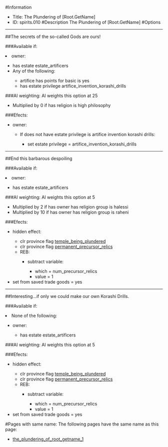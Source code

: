 #Information
 - Title: The Plundering of [Root.GetName]
 - ID: spirits.010
#Description
The Plundering of [Root.GetName]
#Options

___
##The secrets of the so-called Gods are ours!

###Available if:
<li>owner:</li><ul><li>has estate estate_artificers</li><li>Any of the following:</li><ul><li>artifice has points for basic is yes</li><li>has estate privilege artifice_invention_korashi_drills</li></ul></ul>

###AI weighting:
AI weights this option at 25
 - Multiplied by 0 if has religion is high philosophy


###Efects:<ul><li>owner:</li><ul><li>If does not have estate privilege is artifice invention korashi drills:</li><ul><li>set estate privilege = artifice_invention_korashi_drills</li></ul></ul></ul>

___
##End this barbarous despoiling

###Available if:
<li>owner:</li><ul><li>has estate estate_artificers</li></ul>

###AI weighting:
AI weights this option at 5
 - Multiplied by 2 if has owner has religion group is halessi
 - Multiplied by 10 if has owner has religion group is raheni


###Efects:<ul><li>hidden effect:</li><ul><li>clr province flag [temple_being_plundered](../flags/temple_being_plundered.md)</li><li>clr province flag [permanent_precursor_relics](../flags/permanent_precursor_relics.md)</li><li>REB:</li><ul><li>subtract variable:</li><ul><li>which = num_precursor_relics</li><li>value = 1</li></ul></ul></ul><li>set from saved trade goods = yes</li></ul>

___
##Interesting...if only we could make our own Korashi Drills.

###Available if:
<li>None of the following:</li><ul><li>owner:</li><ul><li>has estate estate_artificers</li></ul></ul>

###AI weighting:
AI weights this option at 5


###Efects:<ul><li>hidden effect:</li><ul><li>clr province flag [temple_being_plundered](../flags/temple_being_plundered.md)</li><li>clr province flag [permanent_precursor_relics](../flags/permanent_precursor_relics.md)</li><li>REB:</li><ul><li>subtract variable:</li><ul><li>which = num_precursor_relics</li><li>value = 1</li></ul></ul></ul><li>set from saved trade goods = yes</li></ul>


#Pages with same name:
The following pages have the same name as this page:
 - [the_plundering_of_root_getname_1](the_plundering_of_root_getname_1.md)
